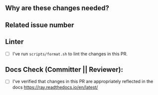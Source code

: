 <!-- Thank you for your contribution! Please review https://github.com/ray-project/ray/blob/master/CONTRIBUTING.rst before opening a pull request. -->

## Why are these changes needed?

<!-- Please give a short summary of the change and the problem this solves. -->

## Related issue number

<!-- For example: "Closes #1234" -->

## Linter

- [ ] I've run `scripts/format.sh` to lint the changes in this PR.


## Docs Check (Committer || Reviewer):

- [ ] I've verified that changes in this PR are appropriately reflected in the docs https://ray.readthedocs.io/en/latest/
